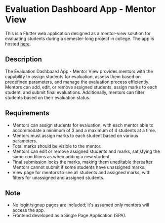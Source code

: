 # Evaluation Dashboard App - Mentor View
This is a Flutter web application designed as a mentor-view solution for evaluating students during a semester-long project in college.
The app is hosted [here](https://test-hosting-five.vercel.app/).

## Description

The Evaluation Dashboard App - Mentor View provides mentors with the capability to assign students for evaluation, assess them based on predefined parameters, and manage the evaluation process efficiently. Mentors can add, edit, or remove assigned students, assign marks to each student, and submit final evaluations. Additionally, mentors can filter students based on their evaluation status.

## Requirements

- Mentors can assign students for evaluation, with each mentor able to accommodate a minimum of 3 and a maximum of 4 students at a time.
- Mentors must assign marks to each student based on various parameters.
- Total marks should be visible to the mentor.
- Mentors can edit or remove assigned students and marks, satisfying the same conditions as when adding a new student.
- Final submission locks the marks, making them uneditable thereafter. Mentors cannot submit if some students have unassigned marks.
- View page for mentors to see all students and assigned marks, with filters for unassigned and assigned students.

## Note

- No login/signup pages are included; it's assumed only mentors will access the app.
- Frontend developed as a Single Page Application (SPA).
